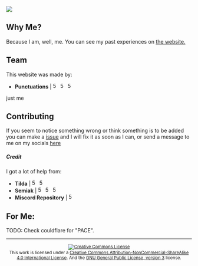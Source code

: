 <img align="center" src="https://i.ibb.co/LhDJzWy/header.png" />

<br>

## Why Me?
Because I am, well, me. You can see my past experiences on [the website.](https://punctuation.cf/projects)

## Team
This website was made by:

- **Punctuations** | <a href="https://github.com/punctuations" rel="some text"><img href="example.com" src="https://i.ibb.co/qMd86h7/github.png" width="16" height="16" title="500px" alt="500px"></a> <a href="https://www.reddit.com/u/yetanothersemicolon" rel="some text"><img href="example.com" src="https://i.ibb.co/rwdHBtx/reddit.png" width="16" height="16" title="500px" alt="500px"></a> <a href="https://twitter.com/alloutofmatt" rel="some text"><img href="example.com" src="https://i.ibb.co/k9ssgyB/twitterlogo.png" width="16" height="16" title="500px" alt="500px"></a>
<p align="left">just me</p>

## Contributing
If you seem to notice something wrong or think something is to be added you can make a [issue](https://github.com/punctuations/juststop/issues) and I will fix it as soon as I can, or send a message to me on my socials <a href="http://punctuation.cf/contact">here</a>

##### Credit
I got a lot of help from:
- **Tilda** | <a href="https://github.com/tilda" rel="some text"><img href="example.com" src="https://i.ibb.co/qMd86h7/github.png" width="16" height="16" title="500px" alt="500px"></a> <a href="https://www.reddit.com/u/RShotZz" rel="some text"><img href="example.com" src="https://i.ibb.co/rwdHBtx/reddit.png" width="16" height="16" title="500px" alt="500px"></a>
- **Semiak** | <a href="https://github.com/iAlex11" rel="some text"><img href="example.com" src="https://i.ibb.co/qMd86h7/github.png" width="16" height="16" title="500px" alt="500px"></a> <a href="https://www.reddit.com/u/iAlex11" rel="some text"><img href="example.com" src="https://i.ibb.co/rwdHBtx/reddit.png" width="16" height="16" title="500px" alt="500px"></a> <a href="https://twitter.com/semiak_" rel="some text"><img href="example.com" src="https://i.ibb.co/k9ssgyB/twitterlogo.png" width="16" height="16" title="500px" alt="500px"></a>
- **Miscord Repository** | <a href="https://github.com/utilefordiscord/Miscord" rel="some text"><img href="example.com" src="https://i.ibb.co/qMd86h7/github.png" width="16" height="16" title="500px" alt="500px"></a>

## For Me:
TODO: Check couldflare for "PACE".

<hr>

<div align="center"><sup><a rel="license" href="http://creativecommons.org/licenses/by-nc-sa/4.0/"><img alt="Creative Commons License" style="border-width:0" src="https://i.creativecommons.org/l/by-nc-sa/4.0/80x15.png" /></a><br />This work is licensed under a <a rel="license" href="http://creativecommons.org/licenses/by-nc-sa/4.0/">Creative Commons Attribution-NonCommercial-ShareAlike 4.0 International License</a>. And the <a href="https://www.gnu.org/licenses/gpl-3.0.html">GNU General Public License, version 3</a> license.</sup></div>

